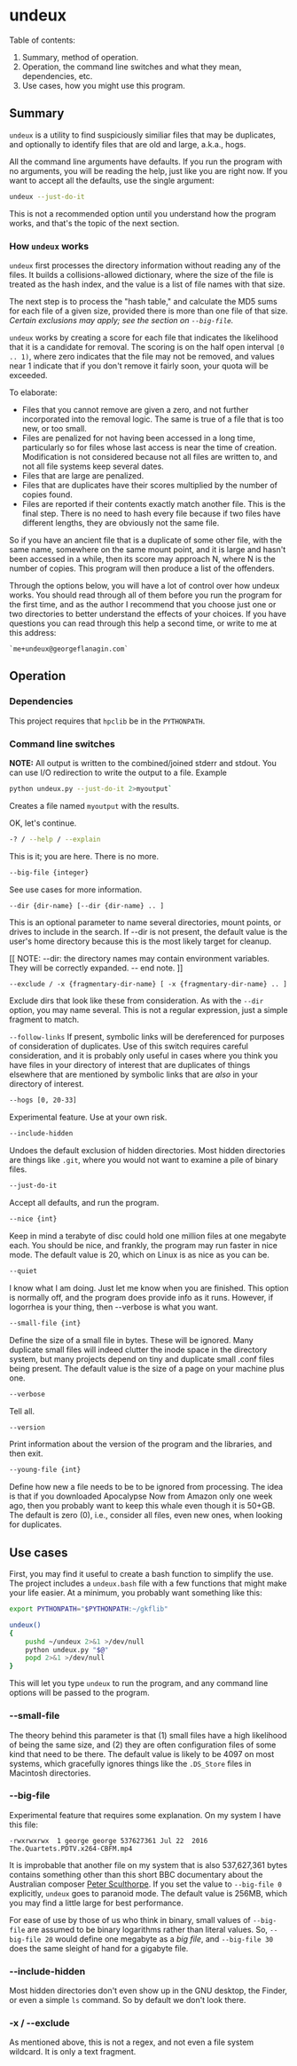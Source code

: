 undeux
=======================================================
Table of contents:
1. Summary, method of operation.
2. Operation, the command line switches and what they mean, dependencies, etc.
3. Use cases, how you might use this program.

## Summary

`undeux` is a utility to find suspiciously similiar files that
may be duplicates, and optionally to identify files that are old
and large, a.k.a., hogs.

All the command line arguments have defaults. If you run the program
with no arguments, you will be reading the help, just like you are
right now. If you want to accept all the defaults, use the single
argument:

```bash
undeux --just-do-it
```

This is not a recommended option until you understand how the 
program works, and that's the topic of the next section.

### How `undeux` works

`undeux` first processes the directory information without reading
any of the files. It builds a collisions-allowed dictionary, where
the size of the file is treated as the hash index, and the value 
is a list of file names with that size.

The next step is to process the "hash table," and calculate the 
MD5 sums for each file of a given size, provided there is more than
one file of that size. *Certain exclusions may apply; see the section
on `--big-file`.*

`undeux` works by creating a score for each file that indicates the
likelihood that it is a candidate for removal. The scoring is on
the half open interval `[0 .. 1)`, where zero indicates that the file
may not be removed, and values near 1 indicate that if you don't
remove it fairly soon, your quota will be exceeded.

To elaborate:

- Files that you cannot remove are given a zero, and not further
    incorporated into the removal logic. The same is true of a file
    that is too new, or too small.
- Files are penalized for not having been accessed in a long time,
    particularly so for files whose last access is near the time 
    of creation. Modification is not considered because not all
    files are written to, and not all file systems keep several
    dates.
- Files that are large are penalized.
- Files that are duplicates have their scores multiplied by the
    number of copies found.
- Files are reported if their contents exactly match another
    file. This is the final step. There is no need to hash every
    file because if two files have different lengths, they
    are obviously not the same file.

So if you have an ancient file that is a duplicate of some other
file, with the same name, somewhere on the same mount point, and it
is large and hasn't been accessed in a while, then its score
may approach N, where N is the number of copies. This program will then produce a list of the
offenders.

Through the options below, you will have a lot of control over
how undeux works. You should read through all of them before you
run the program for the first time, and as the author I recommend
that you choose just one or two directories to better understand
the effects of your choices. If you have questions you can read
through this help a second time, or write to me at this address:

    `me+undeux@georgeflanagin.com`

## Operation

### Dependencies

This project requires that `hpclib` be in the `PYTHONPATH`.

### Command line switches

**NOTE:** All output is written to the combined/joined stderr and
stdout. You can use I/O redirection to write the output to a file.
Example

```bash
python undeux.py --just-do-it 2>myoutput`
```

Creates a file named `myoutput` with the results.

OK, let's continue.

```bash
-? / --help / --explain
```
This is it; you are here. There is no more.

```bash
--big-file {integer}
```
See use cases for more information.

```bash
--dir {dir-name} [--dir {dir-name} .. ]
```
This is an optional parameter to name several directories,
mount points, or drives to include in the search. If --dir
is not present, the default value is the user's home directory
because this is the most likely target for cleanup.

[[ NOTE: --dir: the directory names may contain environment
variables. They will be correctly expanded. -- end note. ]]

```
--exclude / -x {fragmentary-dir-name} [ -x {fragmentary-dir-name} .. ]
```
Exclude dirs that look like these from consideration. As with the `--dir` 
option, you may name several. This is not a regular expression, just a 
simple fragment to match. 

`--follow-links`
If present, symbolic links will be dereferenced for purposes
of consideration of duplicates. Use of this switch requires
careful consideration, and it is probably only useful in
cases where you think you have files in your directory of
interest that are duplicates of things elsewhere that are
mentioned by symbolic links that are *also* in your
directory of interest.

```bash
--hogs [0, 20-33]
```
Experimental feature. Use at your own risk.

```bash
--include-hidden
``` 
Undoes the default exclusion of hidden directories. Most 
hidden directories are things like `.git`, where you would
not want to examine a pile of binary files.

```bash
--just-do-it
```
Accept all defaults, and run the program.

```bash
--nice {int}
```
Keep in mind a terabyte of disc could hold one million files
at one megabyte each. You should be nice, and frankly, the program
may run faster in nice mode. The default value is 20, which
on Linux is as nice as you can be.

```bash
--quiet
```
I know what I am doing. Just let me know when you are finished.
This option is normally off, and the program does provide info
as it runs. However, if logorrhea is your thing, then --verbose
is what you want.

```bash
--small-file {int}
```
Define the size of a small file in bytes. These will be ignored.
Many duplicate small files will indeed clutter the inode space
in the directory system, but many projects depend on tiny and
duplicate small .conf files being present. The default value is
the size of a page on your machine plus one.

```bash
--verbose
```
Tell all.

```bash
--version
```
Print information about the version of the program and the libraries,
and then exit.

```bash
--young-file {int}
```
Define how new a file needs to be to be ignored from processing.
The idea is that if you downloaded Apocalypse Now from Amazon only
one week ago, then you probably want to keep this whale even
though it is 50+GB. The default is zero (0), i.e., consider all files,
even new ones, when looking for duplicates.

## Use cases

First, you may find it useful to create a bash function to simplify the 
use. The project includes a `undeux.bash` file with a few functions that
might make your life easier. At a minimum, you probably want something like
this:

```bash
export PYTHONPATH="$PYTHONPATH:~/gkflib"

undeux()
{
    pushd ~/undeux 2>&1 >/dev/null
    python undeux.py "$@"
    popd 2>&1 >/dev/null
}
```

This will let you type `undeux` to run the program, and any command line
options will be passed to the program.

### --small-file

The theory behind this parameter is that (1) small files have a high likelihood
of being the same size, and (2) they are often configuration files of some kind
that need to be there. The default value is likely to be 4097 on most systems, 
which gracefully ignores things like the `.DS_Store` files in Macintosh directories. 

### --big-file

Experimental feature that requires some explanation. On my system I have
this file: 

`-rwxrwxrwx  1 george george 537627361 Jul 22  2016 The.Quartets.PDTV.x264-CBFM.mp4`

It is improbable that another file on my system that is also 537,627,361 bytes
contains something other than this short BBC documentary about the Australian
composer [Peter Sculthorpe](https://en.wikipedia.org/wiki/Peter_Sculthorpe). 
If you set the value to `--big-file 0` explicitly,
`undeux` goes to paranoid mode. The default value is 256MB, which you may find
a little large for best performance.

For ease of use by those of us who think in binary, small values of `--big-file` 
are assumed to be binary logarithms rather than literal values. So, `--big-file 20`
would define one megabyte as a *big file*, and `--big-file 30` does the same 
sleight of hand for a gigabyte file.

### --include-hidden

Most hidden directories don't even show up in the GNU desktop, the Finder, or
even a simple `ls` command. So by default we don't look there. 

### -x / --exclude

As mentioned above, this is not a regex, and not even a file system wildcard.
It is only a text fragment. 
